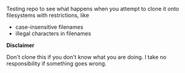Testing repo to see what happens when you attempt to clone it onto filesystems with restrictions, like

 - case-insensitive filenames
 - illegal characters in filenames

**Disclaimer**

Don't clone this if you don't know what you are doing. I take no responsibility if something goes wrong.
